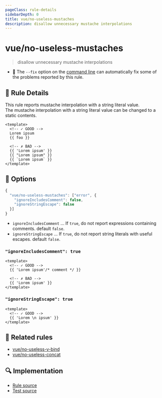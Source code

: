 ```yaml
---
pageClass: rule-details
sidebarDepth: 0
title: vue/no-useless-mustaches
description: disallow unnecessary mustache interpolations
---
```

# vue/no-useless-mustaches
> disallow unnecessary mustache interpolations

- :wrench: The `--fix` option on the [command line](https://eslint.org/docs/user-guide/command-line-interface#fixing-problems) can automatically fix some of the problems reported by this rule.

## :book: Rule Details

This rule reports mustache interpolation with a string literal value.  
The mustache interpolation with a string literal value can be changed to a static contents.

<eslint-code-block fix :rules="{'vue/no-useless-mustaches': ['error']}">

```vue
<template>
  <!-- ✓ GOOD -->
  Lorem ipsum
  {{ foo }}

  <!-- ✗ BAD -->
  {{ 'Lorem ipsum' }}
  {{ "Lorem ipsum" }}
  {{ `Lorem ipsum` }}
</template>
```

</eslint-code-block>

## :wrench: Options

```js
{
  "vue/no-useless-mustaches": ["error", {
    "ignoreIncludesComment": false,
    "ignoreStringEscape": false
  }]
}
```

- `ignoreIncludesComment` ... If `true`, do not report expressions containing comments. default `false`.
- `ignoreStringEscape` ... If `true`, do not report string literals with useful escapes. default `false`.

### `"ignoreIncludesComment": true`

<eslint-code-block fix :rules="{'vue/no-useless-mustaches': ['error', {ignoreIncludesComment: true}]}">

```vue
<template>
  <!-- ✓ GOOD -->
  {{ 'Lorem ipsum'/* comment */ }}

  <!-- ✗ BAD -->
  {{ 'Lorem ipsum' }}
</template>
```

</eslint-code-block>

### `"ignoreStringEscape": true`

<eslint-code-block fix :rules="{'vue/no-useless-mustaches': ['error', {ignoreStringEscape: true}]}">

```vue
<template>
  <!-- ✓ GOOD -->
  {{ 'Lorem \n ipsum' }}
</template>
```

</eslint-code-block>

## :couple: Related rules

- [vue/no-useless-v-bind]
- [vue/no-useless-concat]

[vue/no-useless-v-bind]: ./no-useless-v-bind.md
[vue/no-useless-concat]: ./no-useless-concat.md

## :mag: Implementation

- [Rule source](https://github.com/vuejs/eslint-plugin-vue/blob/master/lib/rules/no-useless-mustaches.js)
- [Test source](https://github.com/vuejs/eslint-plugin-vue/blob/master/tests/lib/rules/no-useless-mustaches.js)
